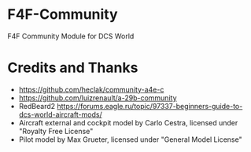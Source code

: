 # F4F-Community
F4F Community Module for DCS World

# Credits and Thanks
- https://github.com/heclak/community-a4e-c
- https://github.com/luizrenault/a-29b-community
- RedBeard2 https://forums.eagle.ru/topic/97337-beginners-guide-to-dcs-world-aircraft-mods/
- Aircraft external and cockpit model by Carlo Cestra, licensed under "Royalty Free License"
- Pilot model by Max Grueter, licensed under "General Model License"
